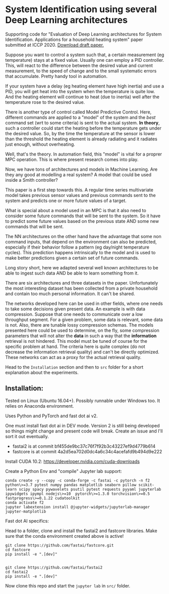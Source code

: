 # System Identification using several Deep Learning architectures


Supporting code for "Evaluation of Deep Learning architectures for System Identification. Applications for a household 
heating system" paper submitted at ICCP 2020. [Download draft paper.](http://users.utcluj.ro/~visoft/publications.php?action=getpdf&artid=iccp_20)

Suppose you want to control a system such that, a certain measurement (eg temperature) stays at a fixed value. Usually one can
employ a PID controller. This, will react to the difference between the desired value and current measurement, to the speed of
change and to the small systematic errors that accumulate. Pretty handy tool in automation.

If your system have a delay (eg heating element have high inertia) and use a PID, you will get heat into the system when the temperature is quite low.
And the heating element will continue to heat (due to inertia) well after the temperature rose to the desired value.

There is another type of control called Model Predictive Control. Here, different commands are applied to a "model" of the
system and the *best* command set (wrt to some criteria) is sent to the actual system. **In theory**, such a controller
could start the heating before the temperature gets under the desired value. So, by the time the temperature at the sensor
is lower than the threshold the heating element is already radiating and it radiates just enough, without overheating.


Well, that's the theory. In automation field, this "model" is vital for a proprer MPC operation. This is where present research
comes into play.

Now, we have tons of architectures and models in Machine Learning. Are they any good at modelling a real system? A model that 
could be used inside a Smith controller?

This paper is a first step towards this. A regular time series multivariate model takes previous sensor values and 
previous commands sent to the system and predicts one or more future values of a target.

What is special about a model used in an MPC is that it also need to consider some future commands that will be sent
to the system. So it have to predict some future values based on the previous state AND some new commands that will be sent.

The NN architectures on the other hand have the advantage that some non command inputs, that depend on the environment
can also be predicted, especially if their behavior follow a pattern (eg day/night temperature cycles). This prediction
happens intrinsically to the model and is used to make better predictions given a certain set of future commands. 

Long story short, here we adapted several well known architectures to be able to ingest such data AND be able to learn
something from it.

There are six architectures and three datasets in the paper. Unfortunately the most interesting dataset has been collected from a 
private household and contain too much personal information. It can't be shared.

The networks developed here can be used in other fields, where one needs to take some decisions given present
data. An example is with data compression. Suppose that one needs to communicate over a low throughput segment.
For a given problem, some data is relevant, some data is not. Also, there are tunable lossy compression schemas. The models
presented here could be used to determine, on the fly, some compression parameters that will not alter the **data** in such
a way that the **information** retrieval is not hindered. This model must be tuned of course for the specific problem 
at hand. The criteria here is quite complex (do not decrease the information retrieval quality) and can't be directly
optimized. These networks can act as a proxy for the actual retrieval quality.
 
Head to the ``Installation`` section and then to ``src`` folder for a short explanation about the experiments.
 

## Installation:

Tested on Linux (Ubuntu 16.04+). Possibly runnable under Windows too. It relies on Anaconda environment.

Uses Python and PyTorch and fast dot ai v2. 

One must install fast dot ai in DEV mode. Version 2 is still being developed so things might change and present code will break. 
Create an issue and I'll sort it out eventually.

 * fastai2 is at commit bf455de9bc37c76f7f92b3c43227ef9d4779b614
 * fastcore is at commit 4a2d5ea702d0dc4a6c34c4acefafd9b494d9e222

Install CUDA 10.2: https://developer.nvidia.com/cuda-downloads

Create a Python Env and "compile" Jupyter lab support:

    conda create -y --copy -c conda-forge -c fastai -c pytorch -n f2 python\>=3.7 pytest numpy pandas matplotlib seaborn pillow scikit-learn scipy spacy pywavelets psutil pytest requests pyyaml jupyterlab ipywidgets ipympl nodejs\>=10  pytorch\>=1.3.0 torchvision\>=0.5 fastprogress\>=0.1.22 cudatoolkit 
    conda activate f2
    jupyter labextension install @jupyter-widgets/jupyterlab-manager jupyter-matplotlib

Fast dot AI specifics:

Head to a folder, clone and install the fastai2 and fastcore libraries. Make sure that the conda environment created above
is active! 

    git clone https://github.com/fastai/fastcore.git
    cd fastcore
    pip install -e ".[dev]"


    git clone https://github.com/fastai/fastai2
    cd fastai2
    pip install -e ".[dev]"

Now clone this repo and start the ``jupyter lab`` in ``src/`` folder.

 
